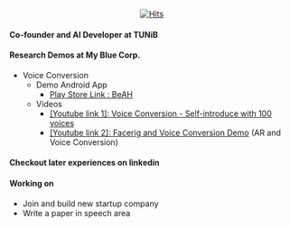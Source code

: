 <div align=center>


[![Hits](https://hits.seeyoufarm.com/api/count/incr/badge.svg?url=https%3A%2F%2Fgithub.com%2FAppleholic%2FAppleholic)](https://hits.seeyoufarm.com)


</div>

#### Co-founder and AI Developer at TUNiB

#### Research Demos at My Blue Corp.
- Voice Conversion
  - Demo Android App
    - [Play Store Link : BeAH](https://play.google.com/store/apps/details?id=myblue.beah)
  - Videos
    - [\[Youtube link 1\]: Voice Conversion - Self-introduce with 100 voices](https://www.youtube.com/watch?v=75mbRMB3-lE)
    - [\[Youtube link 2\]: Facerig and Voice Conversion Demo](https://youtu.be/pd4ehN7lM2k) (AR and Voice Conversion)

#### Checkout later experiences on linkedin

#### Working on
- Join and build new startup company
- Write a paper in speech area
